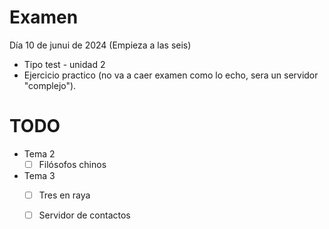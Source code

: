 # Examen
Día 10 de junui de 2024 (Empieza a las seis)

- Tipo test - unidad 2
- Ejercicio practico (no va a caer examen como lo echo, sera un servidor "complejo").


# TODO
- Tema 2
    - [ ]  Filósofos chinos
- Tema 3
    - [ ]  Tres en raya
    - [ ]  Servidor de contactos

